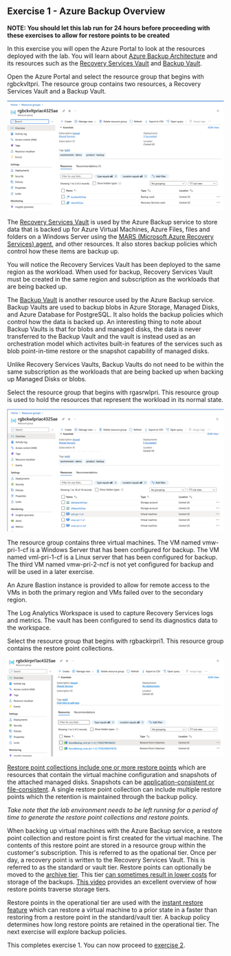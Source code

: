 ## Exercise 1 - Azure Backup Overview

**NOTE: You should let this lab run for 24 hours before proceeding with these exercises to allow for restore points to be created**

In this exercise you will open the Azure Portal to look at the resources deployed with the lab. You will learn about [Azure Backup Architecture](https://learn.microsoft.com/en-us/azure/backup/backup-architecture) and its resources such as the [Recovery Services Vault](https://docs.microsoft.com/en-us/azure/backup/backup-azure-recovery-services-vault-overview) and [Backup Vault](https://learn.microsoft.com/en-us/azure/backup/backup-vault-overview).

Open the Azure Portal and select the resource group that begins with rgbckvltpri. The resource group contains two resources, a Recovery Services Vault and a Backup Vault.

![recovery services vault resource group](../images/exercise1-image1.png)

The [Recovery Services Vault](https://learn.microsoft.com/en-us/azure/backup/backup-azure-recovery-services-vault-overview) is used by the Azure Backup service to store data that is backed up for Azure Virtual Machines, Azure Files, files and folders on a Windows Server using the [MARS (Microsoft Azure Recovery Services) agent](https://learn.microsoft.com/en-us/azure/backup/install-mars-agent), and other resources. It also stores backup policies which control how these items are backup up.

You will notice the Recovery Services Vault has been deployed to the same region as the workload. When used for backup, Recovery Services Vault must be created in the same region and subscription as the workloads that are being backed up.


The [Backup Vault](https://learn.microsoft.com/en-us/azure/backup/backup-vault-overview) is another resource used by the Azure Backup service. Backup Vaults are used to backup blobs in Azure Storage, Managed Disks, and Azure Database for PostgreSQL. It also holds the backup policies which control how the data is backed up. An interesting thing to note about Backup Vaults is that for blobs and managed disks, the data is never transferred to the Backup Vault and the vault is instead used as an orchestration model which activites built-in features of the services such as blob point-in-time restore or the snapshot capability of managed disks.

Unlike Recovery Services Vaults, Backup Vaults do not need to be within the same subscription as the workloads that are being backed up when backing up Managed Disks or blobs.

Select the resource group that begins with rgasrwlpri. This resource group is used to hold the resources that represent the workload in its normal state.

![primary workload resource group](../images/exercise1-image2.png)

The resource group contains three virtual machines. The VM named vmw-pri-1-cf is a Windows Server that has been configured for backup. The VM named vml-pri-1-cf is a Linux server that has been configured for backup. The third VM named vmw-pri-2-ncf is not yet configured for backup and will be used in a later exercise.

An Azure Bastion instance is provided to allow for remote access to the VMs in both the primary region and VMs failed over to the secondary region.

The Log Analytics Workspace is used to capture Recovery Services logs and metrics. The vault has been configured to send its diagnostics data to the workspace.

Select the resource group that begins with rgbackirpri1. This resource group contains the restore point collections. 

![secondary resources group](../images/exercise1-image3.png)

[Restore point collections include one or more restore points](https://learn.microsoft.com/en-us/azure/virtual-machines/virtual-machines-create-restore-points) which are resources that contain the virtual machine configuration and snapshots of the attached managed disks. Snapshots can be [application-consistent or file-consistent](https://learn.microsoft.com/en-us/azure/backup/backup-azure-vms-introduction#snapshot-consistency). A single restore point collection can include multiple restore points which the retention is maintained through the backup policy.

*Take note that the lab environment needs to be left running for a period of time to generate the restore point collections and restore points.*

When backing up virtual machines with the Azure Backup service, a restore point collection and restore point is first created for the virtual machine. The contents of this restore point are stored in a resource group within the customer's subscription. This is referred to as the opational tier. Once per day, a recovery point is written to the Recovery Services Vault. This is referred to as the standard or vault tier. Restore points can optionally be moved to the [archive tier](https://learn.microsoft.com/en-us/azure/backup/archive-tier-support). This tier [can sometimes result in lower costs](https://learn.microsoft.com/en-us/azure/backup/archive-tier-support#archive-recommendations-only-for-azure-virtual-machines) for storage of the backups. [This video](https://learn.microsoft.com/en-us/azure/backup/archive-tier-support#how-azure-backup-moves-recovery-points-to-the-vault-archive-tier) provides an excellent overview of how restore points traverse storage tiers.

Restore points in the operational tier are used with the [instant restore feature](https://learn.microsoft.com/en-us/azure/backup/backup-instant-restore-capability) which can restore a virtual machine to a prior state in a faster than restoring from a restore point in the standard/vault tier. A backup policy determines how long restore points are retained in the operational tier. The next exercise will explore backup policies.

This completes exercise 1. You can now proceed to [exercise 2](/exercises/exercise2.md).